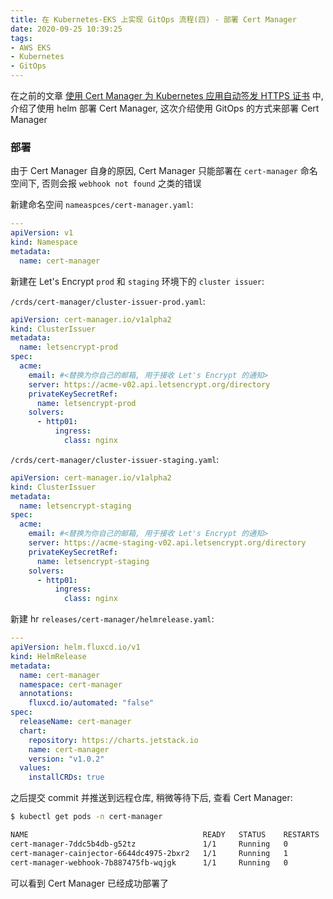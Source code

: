 ```yaml
---
title: 在 Kubernetes-EKS 上实现 GitOps 流程(四) - 部署 Cert Manager
date: 2020-09-25 10:39:25
tags:
- AWS EKS
- Kubernetes
- GitOps
---
```


在之前的文章 [使用 Cert Manager 为 Kubernetes 应用自动签发 HTTPS 证书](/post/使用-Cert-Manager-为-Kubernetes-应用自动签发-HTTPS-证书) 中, 介绍了使用 helm 部署 Cert Manager, 这次介绍使用 GitOps 的方式来部署 Cert Manager

### 部署

由于 Cert Manager 自身的原因, Cert Manager 只能部署在 `cert-manager` 命名空间下, 否则会报 `webhook not found` 之类的错误

新建命名空间 `nameaspces/cert-manager.yaml`:

```yaml
---
apiVersion: v1
kind: Namespace
metadata:
  name: cert-manager
```

新建在 Let's Encrypt `prod` 和 `staging` 环境下的 `cluster issuer`:

`/crds/cert-manager/cluster-issuer-prod.yaml`:

```yaml
apiVersion: cert-manager.io/v1alpha2
kind: ClusterIssuer
metadata:
  name: letsencrypt-prod
spec:
  acme:
    email: #<替换为你自己的邮箱, 用于接收 Let's Encrypt 的通知>
    server: https://acme-v02.api.letsencrypt.org/directory
    privateKeySecretRef:
      name: letsencrypt-prod
    solvers:
      - http01:
          ingress:
            class: nginx
```

`/crds/cert-manager/cluster-issuer-staging.yaml`:

```yaml
apiVersion: cert-manager.io/v1alpha2
kind: ClusterIssuer
metadata:
  name: letsencrypt-staging
spec:
  acme:
    email: #<替换为你自己的邮箱, 用于接收 Let's Encrypt 的通知>
    server: https://acme-staging-v02.api.letsencrypt.org/directory
    privateKeySecretRef:
      name: letsencrypt-staging
    solvers:
      - http01:
          ingress:
            class: nginx
```

新建 hr `releases/cert-manager/helmrelease.yaml`:

```yaml
---
apiVersion: helm.fluxcd.io/v1
kind: HelmRelease
metadata:
  name: cert-manager
  namespace: cert-manager
  annotations:
    fluxcd.io/automated: "false"
spec:
  releaseName: cert-manager
  chart:
    repository: https://charts.jetstack.io
    name: cert-manager
    version: "v1.0.2"
  values:
    installCRDs: true
```

之后提交 commit 并推送到远程仓库, 稍微等待下后, 查看 Cert Manager:

```bash
$ kubectl get pods -n cert-manager

NAME                                       READY   STATUS    RESTARTS   AGE
cert-manager-7ddc5b4db-g52tz               1/1     Running   0          18s
cert-manager-cainjector-6644dc4975-2bxr2   1/1     Running   1          18s
cert-manager-webhook-7b887475fb-wqjgk      1/1     Running   0          18s
```

可以看到 Cert Manager 已经成功部署了

